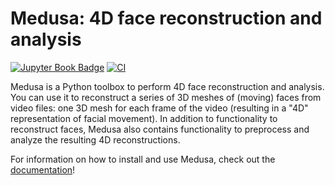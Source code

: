 # Medusa: 4D face reconstruction and analysis

[![Jupyter Book Badge](https://jupyterbook.org/badge.svg)](https://medusa.lukas-snoek.com/medusa)
[![CI](https://github.com/medusa-4D/medusa/actions/workflows/docs_and_ci.yml/badge.svg)](https://github.com/medusa-4D/medusa/actions/workflows/docs_and_ci.yml)

Medusa is a Python toolbox to perform 4D face reconstruction and analysis. You can use it to reconstruct a series of 3D meshes of (moving) faces from video files: one 3D mesh for each frame of the video (resulting in a "4D" representation of facial movement). In
addition to functionality to reconstruct faces, Medusa also contains functionality to preprocess and analyze the resulting 4D reconstructions.

For information on how to install and use Medusa, check out the
[documentation](https://medusa.lukas-snoek.com/medusa)!
